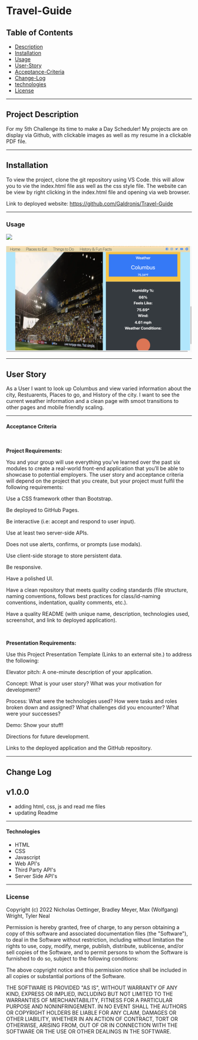 # Travel-Guide



## Table of Contents 

- [Description](#description)
- [Installation](#installation)
- [Usage](#usage)
- [User-Story](#user-story)
- [Acceptance-Criteria](#acceptance-criteria)
- [Change-Log](#change-log)
- [technologies](#technologies)
- [License](#license)

---

## Project Description 

For my 5th Challenge its time to make a Day Scheduler! My projects are on display via Github, with clickable images as well as my resume in a clickable PDF file. 

---

## Installation

To view the project, clone the git repository using VS Code. this will allow you to vie the index.html file ass well as the css style file. The website can be view by right clicking in the index.html file and opening via web browser.

Link to deployed website: https://github.com/Galdronis/Travel-Guide

---

### Usage

![](./assets/images/readme%20pic1.png)

![](./assets/images/readme%20pic2.png)

---

## User Story

As a User I want to look up Columbus and view varied information about the city, Restuarents, Places to go, and History of the city. I want to see the current weather information and a clean page with smoot transitions to other pages and mobile friendly scaling.

---

#### Acceptance Criteria

<br>  


**Project Requirements:**

You and your group will use everything you’ve learned over the past six modules to create a real-world front-end application that you’ll be able to showcase to potential employers. The user story and acceptance criteria will depend on the project that you create, but your project must fulfil the following requirements:

Use a CSS framework other than Bootstrap.

Be deployed to GitHub Pages.

Be interactive (i.e: accept and respond to user input).

Use at least two server-side APIs.

Does not use alerts, confirms, or prompts (use modals).

Use client-side storage to store persistent data.

Be responsive.

Have a polished UI.

Have a clean repository that meets quality coding standards (file structure, naming conventions, follows best practices for class/id-naming conventions, indentation, quality comments, etc.).

Have a quality README (with unique name, description, technologies used, screenshot, and link to deployed application).

<br>  

**Presentation Requirements:**

Use this Project Presentation Template (Links to an external site.) to address the following:

Elevator pitch: A one-minute description of your application.

Concept: What is your user story? What was your motivation for development?

Process: What were the technologies used? How were tasks and roles broken down and assigned? What challenges did you encounter? What were your successes?

Demo: Show your stuff!

Directions for future development.

Links to the deployed application and the GitHub repository.

---


## Change Log
## v1.0.0

- adding html, css, js and read me files
- updating Readme


---

#### Technologies

- HTML
- CSS
- Javascript
- Web API's 
- Third Party API's
- Server Side API's


---

### License

Copyright (c) 2022  Nicholas Oettinger, Bradley Meyer, Max (Wolfgang) Wright, Tyler Neal

Permission is hereby granted, free of charge, to any person obtaining a copy of this software and associated documentation files (the "Software"), to deal in the Software without restriction, including without limitation the rights to use, copy, modify, merge, publish, distribute, sublicense, and/or sell copies of the Software, and to permit persons to whom the Software is furnished to do so, subject to the following conditions:

The above copyright notice and this permission notice shall be included in all copies or substantial portions of the Software.

THE SOFTWARE IS PROVIDED "AS IS", WITHOUT WARRANTY OF ANY KIND, EXPRESS OR IMPLIED, INCLUDING BUT NOT LIMITED TO THE WARRANTIES OF MERCHANTABILITY, FITNESS FOR A PARTICULAR PURPOSE AND NONINFRINGEMENT. IN NO EVENT SHALL THE AUTHORS OR COPYRIGHT HOLDERS BE LIABLE FOR ANY CLAIM, DAMAGES OR OTHER LIABILITY, WHETHER IN AN ACTION OF CONTRACT, TORT OR OTHERWISE, ARISING FROM, OUT OF OR IN CONNECTION WITH THE SOFTWARE OR THE USE OR OTHER DEALINGS IN THE SOFTWARE.
